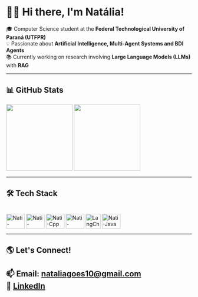 # 👩‍💻 Hi there, I'm Natália!

🎓 Computer Science student at the **Federal Technological University of Paraná (UTFPR)**  
💡 Passionate about **Artificial Intelligence, Multi-Agent Systems and BDI Agents**  
📚 Currently working on research involving **Large Language Models (LLMs)** with **RAG**  

---

## 📊 GitHub Stats

<img height="180em" src="https://github-readme-stats.vercel.app/api?username=nataliamendesgoes&show_icons=true&theme=gruvbox_light"> <img height="180em" src="https://github-readme-stats.vercel.app/api/top-langs/?username=nataliamendesgoes&layout=compact&theme=gruvbox_light">

---

## 🛠️ Tech Stack

<div style="display: inline_block"><br>
  <img align="center" alt="Nati-Canva" height="40" width="50" src="https://cdn.jsdelivr.net/gh/devicons/devicon/icons/canva/canva-original.svg">
  <img align="center" alt="Nati-MySQL" height="40" width="50" src="https://cdn.jsdelivr.net/gh/devicons/devicon/icons/mysql/mysql-plain-wordmark.svg">
  <img align="center" alt="Nati-Cpp" height="40" width="50" src="https://cdn.jsdelivr.net/gh/devicons/devicon/icons/cplusplus/cplusplus-original.svg">
  <img align="center" alt="Nati-Python" height="40" width="50" src="https://cdn.jsdelivr.net/gh/devicons/devicon/icons/python/python-original.svg">
  <img align="center" alt="LangChain" height="40" width="40" src="https://avatars.githubusercontent.com/u/126733545?s=200&v=4">
  <img align="center" alt="Nati-Java" height="40" width="50" src="https://cdn.jsdelivr.net/gh/devicons/devicon/icons/java/java-original.svg"> 
</div>

---

## 🌎 Let's Connect!

📫 **Email:** nataliagoes10@gmail.com  
💼 [LinkedIn](www.linkedin.com/in/natália-16-br)  
---
